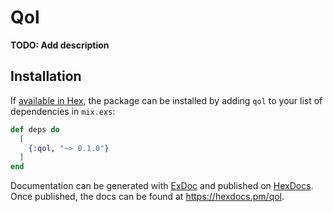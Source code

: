 # Qol

**TODO: Add description**

## Installation

If [available in Hex](https://hex.pm/docs/publish), the package can be installed
by adding `qol` to your list of dependencies in `mix.exs`:

```elixir
def deps do
  [
    {:qol, "~> 0.1.0"}
  ]
end
```

Documentation can be generated with [ExDoc](https://github.com/elixir-lang/ex_doc)
and published on [HexDocs](https://hexdocs.pm). Once published, the docs can
be found at <https://hexdocs.pm/qol>.

